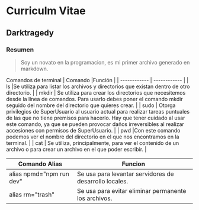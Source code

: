 Curriculm Vitae
================

Darktragedy
----------------

### Resumen 
> Soy un novato en la programacion, es mi primer archivo generado en markdown.

Comandos de terminal
|  Comando |Función   |
| ------------ | ------------ |
|  ls |Se utiliza para listar los archivos y directorios que existan dentro de otro directorio.    |
|  mkdir  | Se utiliza para crear los directorios que necesitemos desde la línea de comandos. Para usarlo debes poner el comando mkdir seguido del nombre del directorio que quieres crear.   |
| sudo  |  Otorga privilegios de SuperUsuario al usuario actual para realizar tareas puntuales de las que no tiene premisos para hacerlo. Hay que tener cuidado al usar este comando, ya que se pueden provocar daños irreversibles al realizar accesiones con permisos de SuperUsuario.  |
| pwd  |Con este comando podemos ver el nombre del directorio en el que nos encontramos en la terminal.    |
| cat  | Se utiliza, principalmente, para ver el contenido de un archivo o para crear un archivo en el que poder escribir.   |

|  Comando Alias| Funcion|
| ------------ | ------------ |
|  alias npmd="npm run dev"|   Se usa para levantar servidores de desarrollo locales.|
| alias rm="trash"  |   Se usa para evitar eliminar permanente los archivos.|

<!---
Direccion pagina: http://localhost:8080/darktragedy/index.html
-->

